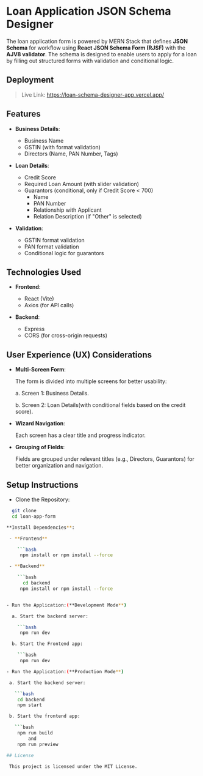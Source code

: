 # Loan Application JSON Schema Designer

  The loan application form is powered by MERN Stack that defines **JSON Schema** for workflow using **React JSON Schema Form (RJSF)** with the **AJV8 validator**. The schema is designed to enable users to apply for a loan by filling out structured forms with validation and conditional logic.

## Deployment
   > Live Link: https://loan-schema-designer-app.vercel.app/
## Features

- **Business Details**:

  - Business Name
  - GSTIN (with format validation)
  - Directors (Name, PAN Number, Tags)

- **Loan Details**:

  - Credit Score
  - Required Loan Amount (with slider validation)
  - Guarantors (conditional, only if Credit Score < 700)
    - Name
    - PAN Number
    - Relationship with Applicant
    - Relation Description (if "Other" is selected)

- **Validation**:

  - GSTIN format validation
  - PAN format validation
  - Conditional logic for guarantors

## Technologies Used

- **Frontend**:

  - React (Vite)
  - Axios (for API calls)

- **Backend**:

  - Express
  - CORS (for cross-origin requests)

## User Experience (UX) Considerations

  - **Multi-Screen Form**:

    The form is divided into multiple screens for better usability:

    a. Screen 1: Business Details.
    
    b. Screen 2: Loan Details(with conditional fields based on the credit score).

  - **Wizard Navigation**:

    Each screen has a clear title and progress indicator.
 
  - **Grouping of Fields**:
  
    Fields are grouped under relevant titles (e.g., Directors, Guarantors) for better organization and navigation.


## Setup Instructions

 - Clone the Repository:
   
  ```bash
    git clone 
    cd loan-app-form

 **Install Dependencies**:

   - **Frontend**

      ```bash
       npm install or npm install --force

   - **Backend**

      ```bash
        cd backend 
       npm install or npm install --force


  - Run the Application:(**Development Mode**)

    a. Start the backend server:

      ```bash 
       npm run dev 

    b. Start the Frontend app:

      ```bash
       npm run dev

 - Run the Application:(**Production Mode**)

   a. Start the backend server:

     ```bash 
      cd backend
      npm start

   b. Start the frontend app:

     ```bash
      npm run build 
          and 
      npm run preview

## License

   This project is licensed under the MIT License.


